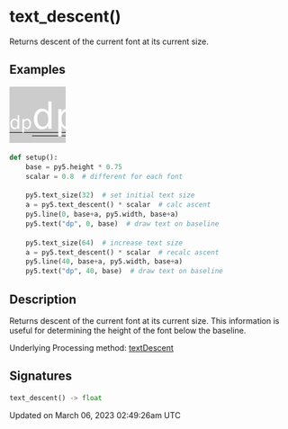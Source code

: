 # text_descent()

Returns descent of the current font at its current size.

## Examples

<div class="example-table">

<div class="example-row"><div class="example-cell-image">

![example picture for text_descent()](/images/reference/Sketch_text_descent_0.png)

</div><div class="example-cell-code">

```python
def setup():
    base = py5.height * 0.75
    scalar = 0.8  # different for each font
    
    py5.text_size(32)  # set initial text size
    a = py5.text_descent() * scalar  # calc ascent
    py5.line(0, base+a, py5.width, base+a)
    py5.text("dp", 0, base)  # draw text on baseline
    
    py5.text_size(64)  # increase text size
    a = py5.text_descent() * scalar  # recalc ascent
    py5.line(40, base+a, py5.width, base+a)
    py5.text("dp", 40, base)  # draw text on baseline
```

</div></div>

</div>

## Description

Returns descent of the current font at its current size. This information is useful for determining the height of the font below the baseline.

Underlying Processing method: [textDescent](https://processing.org/reference/textDescent_.html)

## Signatures

```python
text_descent() -> float
```

Updated on March 06, 2023 02:49:26am UTC
